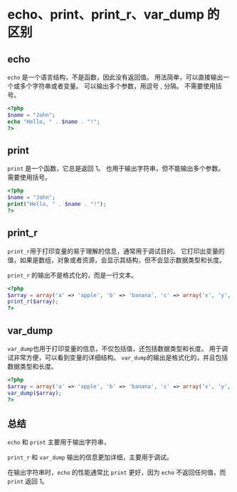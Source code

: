 #  echo、print、print_r、var_dump 的区别

## echo
`echo` 是一个语言结构，不是函数，因此没有返回值。
用法简单，可以直接输出一个或多个字符串或者变量。
可以输出多个参数，用逗号 , 分隔。
不需要使用括号。

```php
<?php
$name = "John";
echo "Hello, " . $name . "!";
?>
```
## print
`print` 是一个函数，它总是返回 1。
也用于输出字符串，但不能输出多个参数。
需要使用括号。
```php
<?php
$name = "John";
print("Hello, " . $name . "!");
?>
```

## print_r
`print_r`用于打印变量的易于理解的信息，通常用于调试目的。
它打印出变量的值，如果是数组，对象或者资源，会显示其结构，但不会显示数据类型和长度。

`print_r` 的输出不是格式化的，而是一行文本。

```php
<?php
$array = array('a' => 'apple', 'b' => 'banana', 'c' => array('x', 'y', 'z'));
print_r($array);
?>
```
## var_dump
`var_dump`也用于打印变量的信息，不仅包括值，还包括数据类型和长度。
用于调试非常方便，可以看到变量的详细结构。
`var_dump`的输出是格式化的，并且包括数据类型和长度。

```php
<?php
$array = array('a' => 'apple', 'b' => 'banana', 'c' => array('x', 'y', 'z'));
var_dump($array);
?>
```
## 总结
`echo` 和 `print` 主要用于输出字符串，

`print_r` 和 `var_dump` 输出的信息更加详细，主要用于调试。

在输出字符串时，`echo` 的性能通常比 `print` 更好，因为 `echo` 不返回任何值，而 `print` 返回 1。